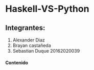 # Haskell-VS-Python

## Integrantes:
1. Alexander Diaz
2. Brayan castañeda
3. Sebastian Duque       20162020039

#### Contenido 
